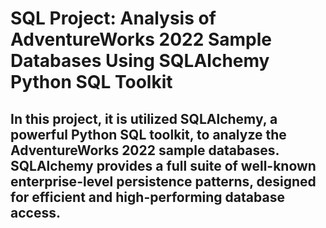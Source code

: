 # SQL Project: Analysis of AdventureWorks 2022 Sample Databases Using SQLAlchemy Python SQL Toolkit

## In this project, it is utilized SQLAlchemy, a powerful Python SQL toolkit, to analyze the AdventureWorks 2022 sample databases. SQLAlchemy provides a full suite of well-known enterprise-level persistence patterns, designed for efficient and high-performing database access.
